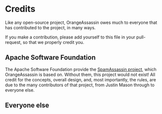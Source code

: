 # Credits

Like any open-source project, OrangeAssassin owes much to everyone that has contributed to the project, in many ways.

If you make a contribution, please add yourself to this file in your pull-request, so that we properly credit you.

## Apache Software Foundation

The Apache Software Foundation provide the [SpamAssassin project](http://spamassassin.apache.org), which OrangeAssassin is based on. Without them, this project would not exist! All credit for the concepts, overall design, and, most importantly, the rules, are due to the many contributors of that project, from Justin Mason through to everyone else.

## Everyone else
